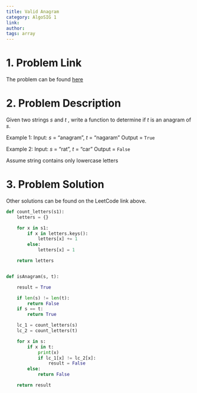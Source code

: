 ```yaml
---
title: Valid Anagram
category: AlgoSIG 1
link:
author:
tags: array
---
```


# 1. Problem Link

The problem can be found [here](https://leetcode.com/problems/valid-anagram/)


# 2. Problem Description

Given two strings *s* and *t* , write a function to determine if *t* is an anagram of *s*.

Example 1:
Input: *s* = “anagram”, *t* = “nagaram”
Output = `True`

Example 2:
Input: *s* = “rat”, *t* = “car”
Output = `False`

Assume string contains only lowercase letters


# 3. Problem Solution


Other solutions can be found on the LeetCode link above.

```python
def count_letters(s1):
    letters = {}

    for x in s1:
        if x in letters.keys():
            letters[x] += 1
        else:
            letters[x] = 1

    return letters


def isAnagram(s, t):

    result = True

    if len(s) != len(t):
        return False
    if s == t:
        return True

    lc_1 = count_letters(s)
    lc_2 = count_letters(t)

    for x in s:
        if x in t:
            print(x)
            if lc_1[x] != lc_2[x]:
                result = False
        else:
            return False

    return result
```
